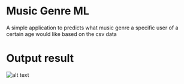# Music Genre ML
A simple application to predicts what music genre a specific user of a certain age would like based on the csv data

##
# Output result
![alt text](https://github.com/TobbyEchonga/car_game_algorithm/blob/main/ml_music_output.JPG?raw=true)
